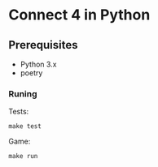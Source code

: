 # Connect 4 in Python

## Prerequisites
- Python 3.x
- poetry

### Runing

Tests:
```shell
make test
```

Game:
```shell
make run
```